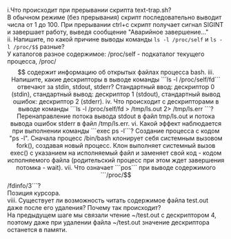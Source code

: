i.Что происходит при прерывании скрипта text-trap.sh?  
В обычном режиме (без прерывания) скрипт последовательно выводит числа от 1 до 100. При прерывании ctrl+c скрипт получает сигнал SIGINT и завершает работу, выведя сообщение "Аварийное завершение..."  
ii. Напишите, по какой причине выводы команды ```ls -l /proc/self``` и ```ls -l /proc/$$``` разные?  
У каталогов разное содержимое: /proc/self - подкаталог текущего процесса, /proc/$$ содержит информацию об открытых файлах процесса bash.  
iii. Напишите, какие дескрипторы в выводе команды ```ls -l /proc/self/fd``` отвечают за stdin, stdout, stderr?  
Cтандартный ввод: дескриптор 0 (stdin), стандартный вывод: дескриптор 1 (stdout), стандартный вывод ошибок: дескриптор 2 (stderr).  
iv. Что происходит с дескрипторами в выводе команды ```ls -l /proc/self/fd > /tmp/ls.out 2> /tmp/ls.err ```?   
Перенаправление потока вывода stdout в файл tmp/ls.out и потока вывода ошибок stderr в файл /tmp/ls.err.  
vi. Какой эффект наблюдается при выполнении команды ```exec ps -l```?  
Создание процесса с кодом "ps -l". Сначала процесс /bin/bash клонирует себя системным вызовом fork(), создавая новый процесс. Клон выполняет системный вызов exec() с указанием на исполняемый файл и заменяет свой код - кодом исполняемого файла (родительский процесс при этом ждет завершения потомка - wait).  
vii. Что означает ```pos``` при выводе содержимого ```/proc/$$/fdinfo/3```?  
Позиция курсора.  
viii. Существует ли возможность читать содержимое файла test.out даже после его удаления? Почему так происходит?  
На предыдущем шаге мы связали чтение ~/test.out с дескриптором 4, поэтому даже при удалении файла ~/test.out значение дескриптора останется в памяти.   

